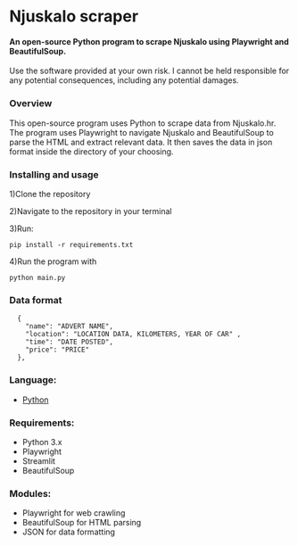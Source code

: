 # Njuskalo scraper

<h4>An open-source Python program to scrape Njuskalo using Playwright and BeautifulSoup.</h4>

Use the software provided at your own risk. I cannot be held responsible for any potential consequences, including any potential damages.
### Overview
This open-source program uses Python to scrape data from Njuskalo.hr. The program uses Playwright to navigate Njuskalo and BeautifulSoup to parse the HTML and extract relevant data. It then saves the data in json format inside the directory of your choosing.

### Installing and usage
1)Clone the repository

2)Navigate to the repository in your terminal

3)Run:
```
pip install -r requirements.txt
```

4)Run the program with
```
python main.py
```

### Data format
```
  {
    "name": "ADVERT NAME",
    "location": "LOCATION DATA, KILOMETERS, YEAR OF CAR" ,
    "time": "DATE POSTED",
    "price": "PRICE"
  },
```
  
### Language: 
- [Python](https://www.python.org/)

### Requirements:
- Python 3.x
- Playwright
- Streamlit
- BeautifulSoup 
  
### Modules:
- Playwright for web crawling
- BeautifulSoup for HTML parsing
- JSON for data formatting
